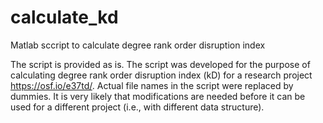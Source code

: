 # calculate_kd
Matlab sccript to calculate degree rank order disruption index

The script is provided as is. The script was developed for the purpose of calculating degree rank order disruption index (kD) for a research project https://osf.io/e37td/. Actual file names in the script were replaced by dummies. It is very likely that modifications are needed before it can be used for a different project (i.e., with different data structure).
